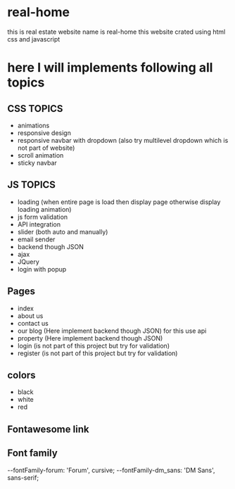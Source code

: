 # real-home
 this is real estate website name is real-home
this website crated using html css and javascript

# here I will implements following all topics

## CSS TOPICS
- animations
- responsive design
- responsive navbar with dropdown (also try multilevel dropdown which is not part of website)
- scroll animation
- sticky navbar

## JS TOPICS
- loading (when entire page is load then display page otherwise display loading animation)
- js form validation
- API integration
- slider (both auto and manually)
- email sender
- backend though JSON
- ajax
- JQuery
- login with popup

## Pages
- index
- about us
- contact us
- our blog (Here implement backend though JSON) for this use api
- property (Here implement backend though JSON)
- login (is not part of this project but try for validation)
- register (is not part of this project but try for validation)

## colors 
- black 
- white
- red

## Fontawesome link
<!-- <link rel="stylesheet" href="https://cdnjs.cloudflare.com/ajax/libs/font-awesome/6.6.0/css/all.min.css" integrity="sha512-Kc323vGBEqzTmouAECnVceyQqyqdsSiqLQISBL29aUW4U/M7pSPA/gEUZQqv1cwx4OnYxTxve5UMg5GT6L4JJg==" crossorigin="anonymous" referrerpolicy="no-referrer" /> -->

## Font family
  --fontFamily-forum: 'Forum', cursive;
  --fontFamily-dm_sans: 'DM Sans', sans-serif;